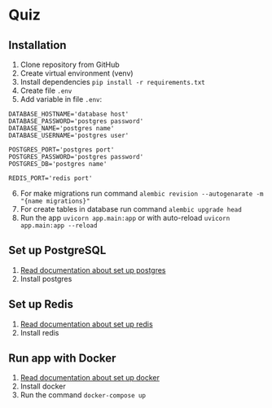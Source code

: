 # Quiz

## Installation

1. Clone repository from GitHub
2. Create virtual environment (venv)
3. Install dependencies `pip install -r requirements.txt`
4. Create file `.env`
5. Add variable in file `.env`:
```
DATABASE_HOSTNAME='database host'
DATABASE_PASSWORD='postgres password'
DATABASE_NAME='postgres name'
DATABASE_USERNAME='postgres user'

POSTGRES_PORT='postgres port'
POSTGRES_PASSWORD='postgres password'
POSTGRES_DB='postgres name'

REDIS_PORT='redis port'
```
6. For make migrations run command `alembic revision --autogenarate -m "{name migrations}"`
7. For create tables in database run command `alembic upgrade head`
8. Run the app `uvicorn app.main:app` or with auto-reload `uvicorn app.main:app --reload`

## Set up PostgreSQL

1. [Read documentation about set up postgres](https://www.postgresql.org/download/)
2. Install postgres

## Set up Redis

1. [Read documentation about set up redis](https://redis.io/docs/getting-started/)
2. Install redis

## Run app with Docker
 
1. [Read documentation about set up docker](https://docs.docker.com/get-docker/)
2. Install docker
3. Run the command `docker-compose up`